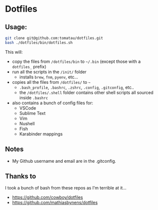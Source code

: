 # Dotfiles

## Usage:

```bash
git clone git@github.com:tomatau/dotfiles.git
bash ./dotfiles/bin/dotfiles.sh
```

This will:

- copy the files from `/dotfiles/bin` to `~/.bin` (except those with a `dotfiles_` prefix)
- run all the scripts in the `/init/` folder
  - installs `brew`, `fnm`, `pyenv`, etc...
- copies all the files from `/dotfiles/` to `~`
  - `.bash_profile`, `.bashrc`, `.zshrc`, `.config`, `.gitconfig`, etc..
  - the `/dotfiles/.shell` folder contains other shell scripts all sourced inside `.bashrc`
- also contains a bunch of config files for:
  - VSCode
  - Sublime Text
  - Vim
  - Nushell
  - Fish
  - Karabinder mappings

## Notes

- My Github username and email are in the .gitconfig.

## Thanks to

I took a bunch of bash from these repos as I'm terrible at it...

- https://github.com/cowboy/dotfiles
- https://github.com/mathiasbynens/dotfiles
